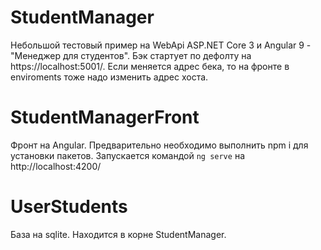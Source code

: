# StudentManager

Небольшой тестовый пример на WebApi ASP.NET Core 3 и Angular 9 - "Менеджер для студентов".
Бэк стартует по дефолту на https://localhost:5001/. Если меняется адрес бека, то на фронте в enviroments тоже надо изменить адрес хоста.

# StudentManagerFront

Фронт на Angular. Предварительно необходимо выполнить npm i для установки пакетов. Запускается командой `ng serve` на http://localhost:4200/

# UserStudents

База на sqlite. Находится в корне StudentManager.
